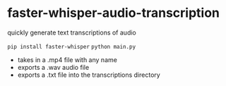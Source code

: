 # faster-whisper-audio-transcription
quickly generate text transcriptions of audio


`pip install faster-whisper`
`python main.py`

- takes in a .mp4 file with any name
- exports a .wav audio file
- exports a .txt file into the transcriptions directory
